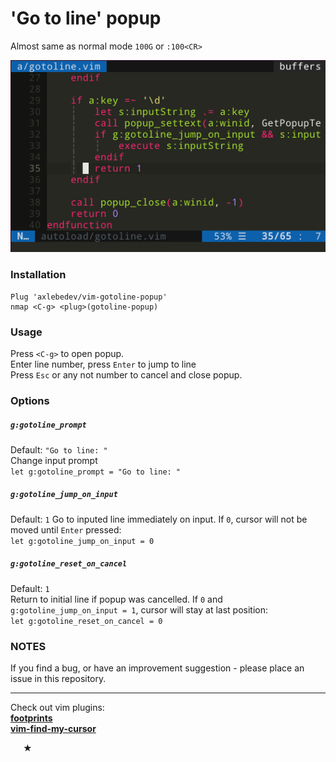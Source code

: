 # 'Go to line' popup
Almost same as normal mode `100G` or `:100<CR>`  

![gotoline-popup](gotoline.gif)

### Installation
```
Plug 'axlebedev/vim-gotoline-popup'
nmap <C-g> <plug>(gotoline-popup)
```

### Usage
Press `<C-g>` to open popup.  
Enter line number, press `Enter` to jump to line  
Press `Esc` or any not number to cancel and close popup.

### Options
##### `g:gotoline_prompt`
Default: `"Go to line: "`  
Change input prompt  
`let g:gotoline_prompt = "Go to line: "`  

##### `g:gotoline_jump_on_input`
Default: `1`
Go to inputed line immediately on input. If `0`, cursor will not be moved until `Enter` pressed:  
`let g:gotoline_jump_on_input = 0`  

##### `g:gotoline_reset_on_cancel`
Default: `1`  
Return to initial line if popup was cancelled. If `0` and `g:gotoline_jump_on_input = 1`, cursor will stay at last position:  
`let g:gotoline_reset_on_cancel = 0`

### NOTES
If you find a bug, or have an improvement suggestion -
please place an issue in this repository.

---

Check out vim plugins:  
[**footprints**](https://github.com/axlebedev/footprints)  
[**vim-find-my-cursor**](https://github.com/axlebedev/vim-find-my-cursor)  

**<p>&nbsp;&nbsp;&nbsp;&nbsp;&nbsp;&nbsp;★</p>**
